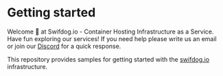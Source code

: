 # Getting started

Welcome 👋 at Swifdog.io - Container Hosting Infrastructure as a Service. Have fun exploring our services! If you need
help please write us an email or join our [Discord](https://discord.gg/5J2jKGW5bg) for a quick response.

This repository provides samples for getting started with the [swifdog.io](https://www.swifdog.io) infrastructure.
